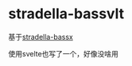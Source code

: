 # stradella-bassvlt

基于[stradella-bassx](https://github.com/holy-two/stradella-bassx)

使用svelte也写了一个，好像没啥用
